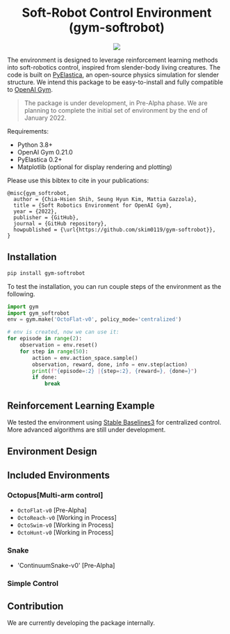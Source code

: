 <div align="center">
<h1> Soft-Robot Control Environment (gym-softrobot) </h1>
  <img src="https://github.com/skim0119/gym-softrobot/actions/workflows/main.yml/badge.svg">
</div>

The environment is designed to leverage reinforcement learning methods into soft-robotics control, inspired from slender-body living creatures.
The code is built on [PyElastica](https://github.com/GazzolaLab/PyElastica), an open-source physics simulation for slender structure.
We intend this package to be easy-to-install and fully compatible to [OpenAI Gym](https://github.com/openai/gym).

> The package is under development, in Pre-Alpha phase. We are planning to complete the initial set of environment by the end of January 2022.

Requirements:
- Python 3.8+
- OpenAI Gym 0.21.0
- PyElastica 0.2+
- Matplotlib (optional for display rendering and plotting)

Please use this bibtex to cite in your publications:

```
@misc{gym_softrobot,
  author = {Chia-Hsien Shih, Seung Hyun Kim, Mattia Gazzola},
  title = {Soft Robotics Environment for OpenAI Gym},
  year = {2022},
  publisher = {GitHub},
  journal = {GitHub repository},
  howpublished = {\url{https://github.com/skim0119/gym-softrobot}},
}
```

## Installation

```bash
pip install gym-softrobot
```

To test the installation, you can run couple steps of the environment as the following.
```py
import gym 
import gym_softrobot
env = gym.make('OctoFlat-v0', policy_mode='centralized')

# env is created, now we can use it: 
for episode in range(2): 
    observation = env.reset()
    for step in range(50):
        action = env.action_space.sample() 
        observation, reward, done, info = env.step(action)
        print(f"{episode=:2} |{step=:2}, {reward=}, {done=}")
        if done:
            break
```

## Reinforcement Learning Example

We tested the environment using [Stable Baselines3](https://github.com/DLR-RM/stable-baselines3) for centralized control.
More advanced algorithms are still under development.

## Environment Design

## Included Environments

### Octopus[Multi-arm control]

- `OctoFlat-v0` [Pre-Alpha]
- `OctoReach-v0` [Working in Process]
- `OctoSwim-v0` [Working in Process]
- `OctoHunt-v0` [Working in Process]

### Snake

- 'ContinuumSnake-v0' [Pre-Alpha]

### Simple Control

## Contribution

We are currently developing the package internally.

[badge-CI]: https://github.com/skim0119/gym-softrobot/actions/workflows/main.yml/badge.svg
